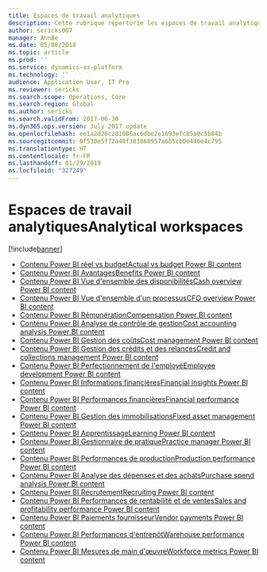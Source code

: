 ```yaml
---
title: Espaces de travail analytiques
description: Cette rubrique répertorie les espaces de travail analytiques intégrés disponibles et vous indique les ressources complémentaires.
author: sericks007
manager: AnnBe
ms.date: 05/08/2018
ms.topic: article
ms.prod: ''
ms.service: dynamics-ax-platform
ms.technology: ''
audience: Application User, IT Pro
ms.reviewer: sericks
ms.search.scope: Operations, Core
ms.search.region: Global
ms.author: sericks
ms.search.validFrom: 2017-06-30
ms.dyn365.ops.version: July 2017 update
ms.openlocfilehash: ee1a2d26c281086ac6dbe2e1693efc85a0c5b84b
ms.sourcegitcommit: 0f530e5f72a40f383868957a6b5cb0e446e4c795
ms.translationtype: HT
ms.contentlocale: fr-FR
ms.lasthandoff: 01/29/2019
ms.locfileid: "327249"
---
```

# <a name="analytical-workspaces"></a><span data-ttu-id="2cd53-103">Espaces de travail analytiques</span><span class="sxs-lookup"><span data-stu-id="2cd53-103">Analytical workspaces</span></span>
[!include[banner](../includes/banner.md)]

- [<span data-ttu-id="2cd53-104">Contenu Power BI réel vs budget</span><span class="sxs-lookup"><span data-stu-id="2cd53-104">Actual vs budget Power BI content</span></span>](ledger-budgets-power-bi.md)
- [<span data-ttu-id="2cd53-105">Contenu Power BI Avantages</span><span class="sxs-lookup"><span data-stu-id="2cd53-105">Benefits Power BI content</span></span>](benefits-power-bi.md)
- [<span data-ttu-id="2cd53-106">Contenu Power BI Vue d'ensemble des disponibilités</span><span class="sxs-lookup"><span data-stu-id="2cd53-106">Cash overview Power BI content</span></span>](../../financials/cash-bank-management/Cash-Overview-Power-BI-content.md)
- [<span data-ttu-id="2cd53-107">Contenu Power BI Vue d'ensemble d'un processus</span><span class="sxs-lookup"><span data-stu-id="2cd53-107">CFO overview Power BI content</span></span>](CFO-power-bi.md)
- [<span data-ttu-id="2cd53-108">Contenu Power BI Rémunération</span><span class="sxs-lookup"><span data-stu-id="2cd53-108">Compensation Power BI content</span></span>](compensation-power-bi.md)
- [<span data-ttu-id="2cd53-109">Contenu Power BI Analyse de contrôle de gestion</span><span class="sxs-lookup"><span data-stu-id="2cd53-109">Cost accounting analysis Power BI content</span></span>](cost-accounting-analysis-content-pack.md) 
- [<span data-ttu-id="2cd53-110">Contenu Power BI Gestion des coûts</span><span class="sxs-lookup"><span data-stu-id="2cd53-110">Cost management Power BI content</span></span>](cost-management-content-pack.md)
- [<span data-ttu-id="2cd53-111">Contenu Power BI Gestion des crédits et des relances</span><span class="sxs-lookup"><span data-stu-id="2cd53-111">Credit and collections management Power BI content</span></span>](../../financials/accounts-receivable/credit-collections-power-bi.md)
- [<span data-ttu-id="2cd53-112">Contenu Power BI Perfectionnement de l'employé</span><span class="sxs-lookup"><span data-stu-id="2cd53-112">Employee development Power BI content</span></span>](employee-development-PBI.md) 
- [<span data-ttu-id="2cd53-113">Contenu Power BI Informations financières</span><span class="sxs-lookup"><span data-stu-id="2cd53-113">Financial insights Power BI content</span></span>](financial-insights.md)
- [<span data-ttu-id="2cd53-114">Contenu Power BI Performances financières</span><span class="sxs-lookup"><span data-stu-id="2cd53-114">Financial performance Power BI content</span></span>](financial-performance-power-bi-content-pack.md)
- [<span data-ttu-id="2cd53-115">Contenu Power BI Gestion des immobilisations</span><span class="sxs-lookup"><span data-stu-id="2cd53-115">Fixed asset management Power BI content</span></span>](../../financials/fixed-assets/Fixed-asset-management-workspace.md)
- [<span data-ttu-id="2cd53-116">Contenu Power BI Apprentissage</span><span class="sxs-lookup"><span data-stu-id="2cd53-116">Learning Power BI content</span></span>](learning-power-bi.md)
- [<span data-ttu-id="2cd53-117">Contenu Power BI Gestionnaire de pratique</span><span class="sxs-lookup"><span data-stu-id="2cd53-117">Practice manager Power BI content</span></span>](practice-manager-power-bi.md)
- [<span data-ttu-id="2cd53-118">Contenu Power BI Performances de production</span><span class="sxs-lookup"><span data-stu-id="2cd53-118">Production performance Power BI content</span></span>](production-performance-power-bi.md)
- [<span data-ttu-id="2cd53-119">Contenu Power BI Analyse des dépenses et des achats</span><span class="sxs-lookup"><span data-stu-id="2cd53-119">Purchase spend analysis Power BI content</span></span>](purchase-content-pack-for-power-bi.md) 
- [<span data-ttu-id="2cd53-120">Contenu Power BI Recrutement</span><span class="sxs-lookup"><span data-stu-id="2cd53-120">Recruiting Power BI content</span></span>](recruiting-analysis-power-bi-content-pack.md) 
- [<span data-ttu-id="2cd53-121">Contenu Power BI Performances de rentabilité et de ventes</span><span class="sxs-lookup"><span data-stu-id="2cd53-121">Sales and profitability performance Power BI content</span></span>](sales-profitability-performance-content-pack.md)
- [<span data-ttu-id="2cd53-122">Contenu Power BI Paiements fournisseur</span><span class="sxs-lookup"><span data-stu-id="2cd53-122">Vendor payments Power BI content</span></span>](../../financials/accounts-payable/Vendor-payments-workspace.md)
- [<span data-ttu-id="2cd53-123">Contenu Power BI Performances d'entrepôt</span><span class="sxs-lookup"><span data-stu-id="2cd53-123">Warehouse performance Power BI content</span></span>](warehouse-power-bi-content.md)
- [<span data-ttu-id="2cd53-124">Contenu Power BI Mesures de main d'œuvre</span><span class="sxs-lookup"><span data-stu-id="2cd53-124">Workforce metrics Power BI content</span></span>](workforce-analysis-power-bi-content-pack.md)
